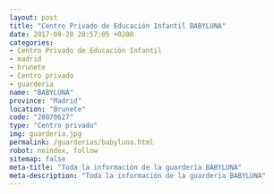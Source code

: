 ```yaml
---
layout: post
title: "Centro Privado de Educación Infantil BABYLUNA"
date: 2017-09-20 20:57:05 +0200
categories:
- Centro Privado de Educación Infantil
- madrid
- brunete
- Centro privado
- guarderia
name: "BABYLUNA"
province: "Madrid"
location: "Brunete"
code: "28070627"
type: "Centro privado"
img: guarderia.jpg
permalink: /guarderias/babyluna.html
robot: noindex, follow
sitemap: false
meta-title: "Toda la información de la guardería BABYLUNA"
meta-description: "Toda la información de la guardería BABYLUNA"
---
```

